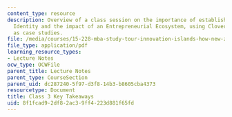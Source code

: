 ```yaml
---
content_type: resource
description: Overview of a class session on the importance of establishing an Entrepreneurial
  Identity and the impact of an Entrepreneurial Ecosystem, using Clover and Avatech
  as case studies.
file: /media/courses/15-228-mba-study-tour-innovation-islands-how-new-zealand-became-a-global-player-in-the-race-to-innovate-spring-2016/8f1fcad92df82ac39ff4223d881f65fd_MIT15_228S16_Class_3.pdf
file_type: application/pdf
learning_resource_types:
- Lecture Notes
ocw_type: OCWFile
parent_title: Lecture Notes
parent_type: CourseSection
parent_uid: dc287240-5f97-d3f8-14b3-b8605cba4373
resourcetype: Document
title: Class 3 Key Takeaways
uid: 8f1fcad9-2df8-2ac3-9ff4-223d881f65fd
---
```

